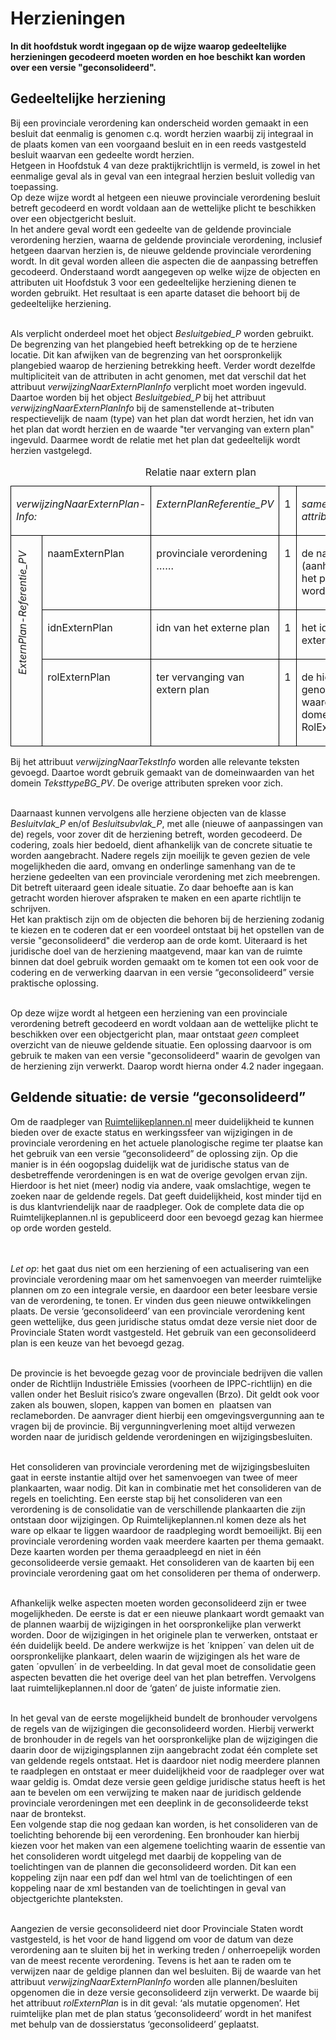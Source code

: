 # Herzieningen
**In dit hoofdstuk wordt ingegaan op de wijze waarop gedeeltelijke herzieningen
gecodeerd moeten worden en hoe beschikt kan worden over een versie
"geconsolideerd".**

## Gedeeltelijke herziening
Bij een provinciale verordening kan onderscheid worden gemaakt in een besluit
dat eenmalig is genomen c.q. wordt herzien waarbij zij integraal in de plaats
komen van een voorgaand besluit en in een reeds vastgesteld besluit waarvan een
gedeelte wordt herzien.
<br/>
Hetgeen in Hoofdstuk 4 van deze praktijkrichtlijn is vermeld, is zowel in het
eenmalige geval als in geval van een integraal herzien besluit volledig van
toepassing.  
Op deze wijze wordt al hetgeen een nieuwe provinciale verordening besluit
betreft gecodeerd en wordt voldaan aan de wettelijke plicht te beschikken over
een objectgericht besluit.
<br/>
In het andere geval wordt een gedeelte van de geldende provinciale verordening
herzien, waarna de geldende provinciale verordening, inclusief hetgeen daarvan
herzien is, de nieuwe geldende provinciale verordening wordt. In dit geval
worden alleen die aspecten die de aanpassing betreffen gecodeerd. Onderstaand
wordt aangegeven op welke wijze de objecten en attributen uit Hoofdstuk 3 voor
een gedeeltelijke herziening dienen te worden gebruikt. Het resultaat is een
aparte dataset die behoort bij de gedeeltelijke herziening.
<br/><br/>

Als verplicht onderdeel moet het object *Besluitgebied_P* worden gebruikt. De
begrenzing van het plangebied heeft betrekking op de te herziene locatie. Dit
kan afwijken van de begrenzing van het oorspronkelijk plangebied waarop de
herziening betrekking heeft. Verder wordt dezelfde multipliciteit van de
attributen in acht genomen, met dat verschil dat het attribuut
*verwijzingNaarExternPlanInfo* verplicht moet worden ingevuld.  
Daartoe worden bij het object *Besluitgebied_P* bij het attribuut *verwijzingNaarExternPlanInfo* bij de samenstellende at¬tributen respectievelijk
de naam (type) van het plan dat wordt herzien, het idn van het plan dat wordt
herzien en de waarde "ter vervanging van extern plan" ingevuld. Daarmee wordt de
relatie met het plan dat gedeeltelijk wordt herzien vastgelegd.

<table id="d4e5166" style="width: 100%;"><caption>Relatie naar extern plan</caption><colgroup><col id="col1" style="width: 8.089657526453522%;"></col><col id="col2" style="width: 20.946637842757994%;"></col><col id="col3" style="width: 30.640573444077823%;"></col><col id="col4" style="width: 6.451245875526227%;"></col><col id="col5" style="width: 33.871885311184435%;"></col></colgroup><tbody valign="top"><tr><td align="left" style="border-top: 0.5pt solid #000000; border-left: 0.5pt solid #000000; border-bottom: 0.5pt solid #000000; border-right: 0.5pt solid #000000; background-color: none;" colspan="2"><p id="7D714F48"><i>verwijzingNaarExternPlan-Info: </i></p></td><td align="left" style="border-top: 0.5pt solid #000000; border-left: 0.5pt solid #000000; border-bottom: 0.5pt solid #000000; border-right: 0.5pt solid #000000; background-color: none;"><p id="11D3FADC"><i>ExternPlanReferentie_PV</i></p></td><td align="left" style="border-top: 0.5pt solid #000000; border-left: 0.5pt solid #000000; border-bottom: 0.5pt solid #000000; border-right: 0.5pt solid #000000; background-color: none;"><p id="0C4B8E2F">1</p></td><td align="left" style="border-top: 0.5pt solid #000000; border-left: 0.5pt solid #000000; border-bottom: 0.5pt solid #000000; border-right: 0.5pt solid #000000; background-color: none;"><p id="499A66C2"><i>samengesteld attribuut</i></p></td></tr><tr><td align="left" style="padding-top: 0.5em; border-top: 0.5pt solid #000000; border-left: 0.5pt solid #000000; border-bottom: 0.5pt solid #000000; border-right: 0.5pt solid #000000; background-color: none;" rowspan="3"><p id="13768C04" style="writing-mode: vertical-rl; rotate: 180deg;"><i>ExternPlan-Referentie_PV</i></p></td><td align="left" style="border-top: 0.5pt solid #000000; border-left: 0.5pt solid #000000; border-bottom: 0.5pt solid #000000; border-right: 0.5pt solid #000000; background-color: none;"><p id="2A247F7B">naamExternPlan</p></td><td align="left" style="border-top: 0.5pt solid #000000; border-left: 0.5pt solid #000000; border-bottom: 0.5pt solid #000000; border-right: 0.5pt solid #000000; background-color: none;"><p id="553B49CE">provinciale verordening ……</p></td><td align="left" style="border-top: 0.5pt solid #000000; border-left: 0.5pt solid #000000; border-bottom: 0.5pt solid #000000; border-right: 0.5pt solid #000000; background-color: none;"><p id="5E8B3F8C">1</p></td><td align="left" style="border-top: 0.5pt solid #000000; border-left: 0.5pt solid #000000; border-bottom: 0.5pt solid #000000; border-right: 0.5pt solid #000000; background-color: none;"><p id="1F11C44A">de naam (aanhaaltitel) van het plan dat wordt vervangen</p></td></tr><tr><td align="left" style="border-top: 0.5pt solid #000000; border-left: 0.5pt solid #000000; border-bottom: 0.5pt solid #000000; border-right: 0.5pt solid #000000; background-color: none;"><p id="1021A2D4">idnExternPlan</p></td><td align="left" style="border-top: 0.5pt solid #000000; border-left: 0.5pt solid #000000; border-bottom: 0.5pt solid #000000; border-right: 0.5pt solid #000000; background-color: none;"><p id="75706200">idn van het externe plan</p></td><td align="left" style="border-top: 0.5pt solid #000000; border-left: 0.5pt solid #000000; border-bottom: 0.5pt solid #000000; border-right: 0.5pt solid #000000; background-color: none;"><p id="736C82AC">1</p></td><td align="left" style="border-top: 0.5pt solid #000000; border-left: 0.5pt solid #000000; border-bottom: 0.5pt solid #000000; border-right: 0.5pt solid #000000; background-color: none;"><p id="24DDF73F">het idn van het externe plan </p></td></tr><tr><td align="left" style="border-top: 0.5pt solid #000000; border-left: 0.5pt solid #000000; border-bottom: 0.5pt solid #000000; border-right: 0.5pt solid #000000; background-color: none;"><p id="39FBFE18">rolExternPlan</p></td><td align="left" style="border-top: 0.5pt solid #000000; border-left: 0.5pt solid #000000; border-bottom: 0.5pt solid #000000; border-right: 0.5pt solid #000000; background-color: none;"><p id="134FC11A">ter vervanging van extern plan</p></td><td align="left" style="border-top: 0.5pt solid #000000; border-left: 0.5pt solid #000000; border-bottom: 0.5pt solid #000000; border-right: 0.5pt solid #000000; background-color: none;"><p id="75AFC8E0">1</p></td><td align="left" style="border-top: 0.5pt solid #000000; border-left: 0.5pt solid #000000; border-bottom: 0.5pt solid #000000; border-right: 0.5pt solid #000000; background-color: none;"><p id="73BA2FAF">de hier genoemde vaste waarde volgens domein RolExternPlan_PV</p></td></tr></tbody></table>

Bij het attribuut *verwijzingNaarTekstInfo* worden alle relevante teksten
gevoegd. Daartoe wordt gebruik gemaakt van de domeinwaarden van het domein
*TeksttypeBG_PV*. De overige attributen spreken voor zich.
<br/><br/>

Daarnaast kunnen vervolgens alle herziene objecten van de klasse *Besluitvlak_P*
en/of *Besluitsubvlak_P*, met alle (nieuwe of aanpassingen van de) regels, voor
zover dit de herziening betreft, worden gecodeerd. De codering, zoals hier
bedoeld, dient afhankelijk van de concrete situatie te worden aangebracht.
Nadere regels zijn moeilijk te geven gezien de vele mogelijkheden die aard,
omvang en onderlinge samenhang van de te herziene gedeelten van een provinciale
verordening met zich meebrengen. Dit betreft uiteraard geen ideale situatie. Zo
daar behoefte aan is kan getracht worden hierover afspraken te maken en een
aparte richtlijn te schrijven.  
Het kan praktisch zijn om de objecten die behoren bij de herziening zodanig te
kiezen en te coderen dat er een voordeel ontstaat bij het opstellen van de
versie "geconsolideerd" die verderop aan de orde komt. Uiteraard is het
juridische doel van de herziening maatgevend, maar kan van de ruimte binnen dat
doel gebruik worden gemaakt om te komen tot een ook voor de codering en de
verwerking daarvan in een versie “geconsolideerd” versie praktische oplossing.
<br/><br/>

Op deze wijze wordt al hetgeen een herziening van een provinciale verordening
betreft gecodeerd en wordt voldaan aan de wettelijke plicht te beschikken over
een objectgericht plan, maar ontstaat *geen* compleet overzicht van de nieuwe
geldende situatie. Een oplossing daarvoor is om gebruik te maken van een versie
"geconsolideerd" waarin de gevolgen van de herziening zijn verwerkt. Daarop
wordt hierna onder 4.2 nader ingegaan.

## Geldende situatie: de versie “geconsolideerd”
Om de raadpleger van <a href='https://www.ruimtelijkeplannen.nl' target='_blank'>Ruimtelijkeplannen.nl</a>
meer duidelijkheid te kunnen bieden over de exacte status en werkingssfeer van
wijzigingen in de provinciale verordening en het actuele planologische regime
ter plaatse kan het gebruik van een versie “geconsolideerd” de oplossing zijn.
Op die manier is in één oogopslag duidelijk wat de juridische status van de
desbetreffende verordeningen is en wat de overige gevolgen ervan zijn. Hierdoor
is het niet (meer) nodig via andere, vaak omslachtige, wegen te zoeken naar de
geldende regels. Dat geeft duidelijkheid, kost minder tijd en is dus
klantvriendelijk naar de raadpleger. Ook de complete data die op
Ruimtelijkeplannen.nl is gepubliceerd door een bevoegd gezag kan hiermee op orde
worden gesteld.  
<br/><br/>

*Let op*: het gaat dus niet om een herziening of een actualisering van een
provinciale verordening maar om het samenvoegen van meerder ruimtelijke plannen
om zo een integrale versie, en daardoor een beter leesbare versie van de
verordening, te tonen. Er vinden dus geen nieuwe ontwikkelingen plaats. De
versie ‘geconsolideerd’ van een provinciale verordening kent geen wettelijke,
dus geen juridische status omdat deze versie niet door de Provinciale Staten
wordt vastgesteld. Het gebruik van een geconsolideerd plan is een keuze van het
bevoegd gezag.
<br/><br/>

De provincie is het bevoegde gezag voor de provinciale bedrijven die vallen
onder de Richtlijn Industriële Emissies (voorheen de IPPC-richtlijn) en die
vallen onder het Besluit risico’s zware ongevallen (Brzo). Dit geldt ook voor
zaken als bouwen, slopen, kappen van bomen en  plaatsen van reclameborden. De
aanvrager dient hierbij een omgevingsvergunning aan te vragen bij de provincie.
Bij vergunningverlening moet altijd verwezen worden naar de juridisch geldende
verordeningen en wijzigingsbesluiten.
<br/><br/>

Het consolideren van provinciale verordening met de wijzigingsbesluiten gaat in
eerste instantie altijd over het samenvoegen van twee of meer plankaarten, waar
nodig. Dit kan in combinatie met het consolideren van de regels en toelichting.
Een eerste stap bij het consolideren van een verordening is de consolidatie van
de verschillende plankaarten die zijn ontstaan door wijzigingen. Op
Ruimtelijkeplannen.nl komen deze als het ware op elkaar te liggen waardoor de
raadpleging wordt bemoeilijkt. Bij een provinciale verordening worden vaak
meerdere kaarten per thema gemaakt. Deze kaarten worden per thema geraadpleegd
en niet in één geconsolideerde versie gemaakt. Het consolideren van de kaarten
bij een provinciale verordening gaat om het consolideren per thema of onderwerp.
<br/><br/>

Afhankelijk welke aspecten moeten worden geconsolideerd zijn er twee
mogelijkheden. De eerste is dat er een nieuwe plankaart wordt gemaakt van de
plannen waarbij de wijzigingen in het oorspronkelijke plan verwerkt worden. Door
de wijzigingen in het originele plan te verwerken, ontstaat er één duidelijk
beeld. De andere werkwijze is het ´knippen´ van delen uit de oorspronkelijke
plankaart, delen waarin de wijzigingen als het ware de gaten ´opvullen´ in de
verbeelding. In dat geval moet de consolidatie geen aspecten bevatten die het
overige deel van het plan betreffen. Vervolgens laat ruimtelijkeplannen.nl door
de ‘gaten’ de juiste informatie zien.
<br/><br/>

In het geval van de eerste mogelijkheid bundelt de bronhouder vervolgens de
regels van de wijzigingen die geconsolideerd worden. Hierbij verwerkt de
bronhouder in de regels van het oorspronkelijke plan de wijzigingen die daarin
door de wijzigingsplannen zijn aangebracht zodat één complete set van geldende
regels ontstaat. Het is daardoor niet nodig meerdere plannen te raadplegen en
ontstaat er meer duidelijkheid voor de raadpleger over wat waar geldig is. Omdat
deze versie geen geldige juridische status heeft is het aan te bevelen om een
verwijzing te maken naar de juridisch geldende provinciale verordeningen met een
deeplink in de geconsolideerde tekst naar de brontekst.
<br/>
Een volgende stap die nog gedaan kan worden, is het consolideren van de
toelichting behorende bij een verordening. Een bronhouder kan hierbij kiezen
voor het maken van een algemene toelichting waarin de essentie van het
consolideren wordt uitgelegd met daarbij de koppeling van de toelichtingen van
de plannen die geconsolideerd worden. Dit kan een koppeling zijn naar een pdf
dan wel html van de toelichtingen of een koppeling naar de xml bestanden van de
toelichtingen in geval van objectgerichte planteksten.
<br/><br/>

Aangezien de versie geconsolideerd niet door Provinciale Staten wordt
vastgesteld, is het voor de hand liggend om voor de datum van deze verordening
aan te sluiten bij het in werking treden / onherroepelijk worden van de meest
recente verordening. Tevens is het aan te raden om te verwijzen naar de geldige
plannen dan wel besluiten. Bij de waarde van het attribuut
*verwijzingNaarExternPlanInfo* worden alle plannen/besluiten opgenomen die in
deze versie geconsolideerd zijn verwerkt. De waarde bij het attribuut
*rolExternPlan* is in dit geval: ‘als mutatie opgenomen’. Het ruimtelijke plan
met de plan status ‘geconsolideerd’ wordt in het manifest met behulp van de
dossierstatus ‘geconsolideerd’ geplaatst.

